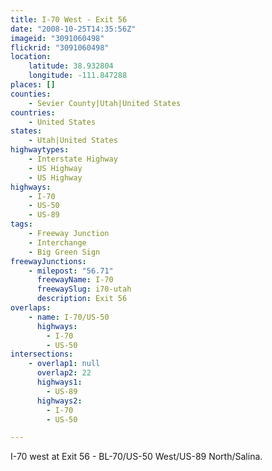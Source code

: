 ```yaml
---
title: I-70 West - Exit 56
date: "2008-10-25T14:35:56Z"
imageid: "3091060498"
flickrid: "3091060498"
location:
    latitude: 38.932804
    longitude: -111.847288
places: []
counties:
    - Sevier County|Utah|United States
countries:
    - United States
states:
    - Utah|United States
highwaytypes:
    - Interstate Highway
    - US Highway
    - US Highway
highways:
    - I-70
    - US-50
    - US-89
tags:
    - Freeway Junction
    - Interchange
    - Big Green Sign
freewayJunctions:
    - milepost: "56.71"
      freewayName: I-70
      freewaySlug: i70-utah
      description: Exit 56
overlaps:
    - name: I-70/US-50
      highways:
        - I-70
        - US-50
intersections:
    - overlap1: null
      overlap2: 22
      highways1:
        - US-89
      highways2:
        - I-70
        - US-50

---
```

I-70 west at Exit 56 - BL-70/US-50 West/US-89 North/Salina.